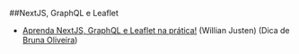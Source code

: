 ##NextJS, GraphQL e Leaflet

  - [Aprenda NextJS, GraphQL e Leaflet na prática!](lhttps://www.youtube.com/playlist?list=PLlAbYrWSYTiPlXj6USip_lCPzONUATJbE) (Willian Justen) (Dica de [Bruna Oliveira](https://github.com/bruna-luc))